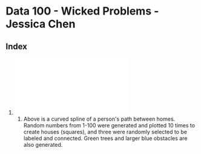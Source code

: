 # Data 100 - Wicked Problems - Jessica Chen

## Index
1. ![August 24](sample_plot.pdf)
    1. Above is a curved spline of a person's path between homes. Random numbers from 1-100 were generated and plotted 10 times to create houses (squares), and three were randomly     selected to be labeled and connected. Green trees and larger blue obstacles are also generated.
    
<!---
## test photo two
![](cookie.jpg)
## test gif
![](bird.gif)
## link
[link](https://google.com)
-->
